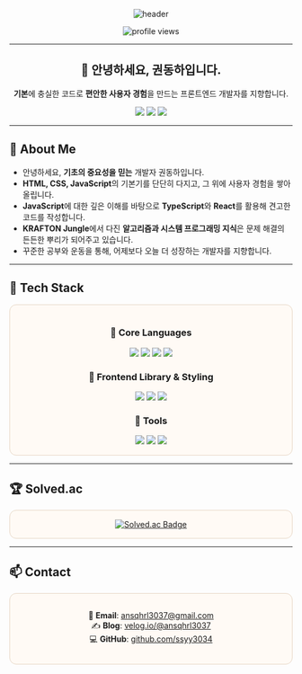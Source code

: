 <p align="center">
  <img src="https://capsule-render.vercel.app/api?type=waving&color=0:FFF7ED,100:E6D5C3&height=180&text=Kwon%20Dongha%20(권동하)&fontColor=5C4033&animation=fadeIn&fontSize=40&desc=Building%20Solid%20Web%20Foundations&descAlignY=75" alt="header"/>
</p>

<p align="center">
  <img src="https://komarev.com/ghpvc/?username=ssyy3034&style=flat-square&color=5C4033" alt="profile views"/>
</p>

---

<h2 align="center">👋 안녕하세요, 권동하입니다.</h2>
<p align="center">
  <b>기본</b>에 충실한 코드로 <b>편안한 사용자 경험</b>을 만드는 프론트엔드 개발자를 지향합니다.
</p>

<p align="center">
  <a href="https://github.com/ssyy3034"><img src="https://img.shields.io/badge/GitHub-181717?style=for-the-badge&logo=github&logoColor=white" /></a>
  <a href="mailto:ansqhrl3037@gmail.com"><img src="https://img.shields.io/badge/Email-5C4033?style=for-the-badge&logo=gmail&logoColor=white" /></a>
  <a href="https://velog.io/@ansqhrl3037"><img src="https://img.shields.io/badge/Blog-8B5E3C?style=for-the-badge&logo=blogger&logoColor=white" /></a>
</p>

---

## 👋 About Me
- 안녕하세요, **기초의 중요성을 믿는** 개발자 권동하입니다.
- **HTML, CSS, JavaScript**의 기본기를 단단히 다지고, 그 위에 사용자 경험을 쌓아 올립니다.
- **JavaScript**에 대한 깊은 이해를 바탕으로 **TypeScript**와 **React**를 활용해 견고한 코드를 작성합니다.
- **KRAFTON Jungle**에서 다진 **알고리즘과 시스템 프로그래밍 지식**은 문제 해결의 든든한 뿌리가 되어주고 있습니다.
- 꾸준한 공부와 운동을 통해, 어제보다 오늘 더 성장하는 개발자를 지향합니다.

---

## 🧰 Tech Stack
<div align="center" style="border:1px solid #e6d5c3; border-radius:12px; padding:16px; background:#fffaf5;">

### 🔹 Core Languages
<img src="https://img.shields.io/badge/HTML5-E34F26?style=for-the-badge&logo=html5&logoColor=white"/>
<img src="https://img.shields.io/badge/CSS3-1572B6?style=for-the-badge&logo=css3&logoColor=white"/>
<img src="https://img.shields.io/badge/JavaScript-F7DF1E?style=for-the-badge&logo=javascript&logoColor=black"/>
<img src="https://img.shields.io/badge/TypeScript-3178C6?style=for-the-badge&logo=typescript&logoColor=white"/>

### 🔹 Frontend Library & Styling
<img src="https://img.shields.io/badge/React-61DAFB?style=for-the-badge&logo=react&logoColor=black"/>
<img src="https://img.shields.io/badge/Styled--Components-DB7093?style=for-the-badge&logo=styled-components&logoColor=white"/>
<img src="https://img.shields.io/badge/TailwindCSS-06B6D4?style=for-the-badge&logo=tailwindcss&logoColor=white"/>

### 🔹 Tools
<img src="https://img.shields.io/badge/Git-F05032?style=for-the-badge&logo=git&logoColor=white"/>
<img src="https://img.shields.io/badge/GitHub-181717?style=for-the-badge&logo=github&logoColor=white"/>
<img src="https://img.shields.io/badge/Figma-F24E1E?style=for-the-badge&logo=figma&logoColor=white"/>

</div>

---

## 🏆 Solved.ac
<div align="center" style="border:1px solid #e6d5c3; border-radius:12px; padding:16px; background:#fffaf5;">
  <a href="https://solved.ac/ssyy3034" target="_blank">
    <img src="https://mazassumnida.wtf/api/v2/generate_badge?boj=ssyy3034" alt="Solved.ac Badge"/>
  </a>
</div>

---

## 📫 Contact
<div align="center" style="border:1px solid #e6d5c3; border-radius:12px; padding:16px; background:#fffaf5;">
  
📧 **Email**: [ansqhrl3037@gmail.com](mailto:ansqhrl3037@gmail.com)  
✍ **Blog**: [velog.io/@ansqhrl3037](https://velog.io/@ansqhrl3037)  
💻 **GitHub**: [github.com/ssyy3034](https://github.com/ssyy3034)  

</div>
